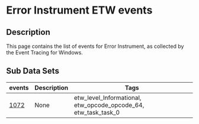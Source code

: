 # Error Instrument ETW events

## Description
This page contains the list of events for Error Instrument, as collected by the Event Tracing for Windows.

## Sub Data Sets
|events|Description|Tags|
|---|---|---|
|[1072](events/event-1072.md)|None|etw_level_Informational, etw_opcode_opcode_64, etw_task_task_0|
